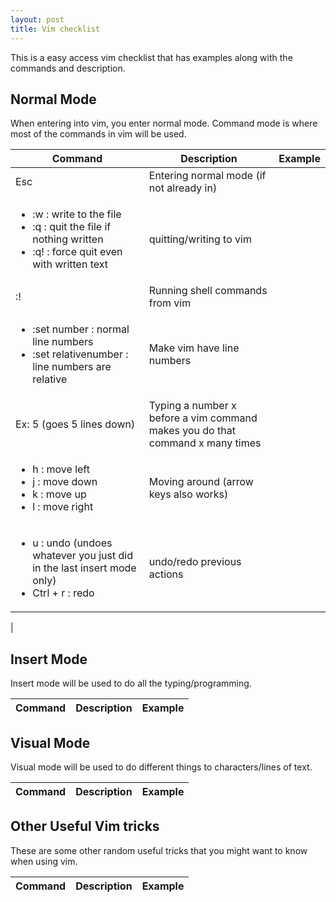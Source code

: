 ```yaml
---
layout: post
title: Vim checklist
---
```


This is a easy access vim checklist that has examples along with the commands and description.

## Normal Mode

When entering into vim, you enter normal mode. Command mode is where most of the commands in vim will be used.

| Command | Description | Example |
|---|---|---|
| Esc | Entering normal mode (if not already in) |  |
| <ul><li>:w : write to the file</li><li>:q : quit the file if nothing written</li><li>:q! : force quit even with written text</li></ul> | quitting/writing to vim |  |
| :!<command> | Running shell commands from vim |  |
| <ul><li>:set number : normal line numbers</li><li>:set relativenumber : line numbers are relative</li></ul> | Make vim have line numbers |  |
| Ex: 5<arrow key down> (goes 5 lines down) | Typing a number x before a vim command makes you do that command x many times |  |
| <ul><li>h : move left</li><li>j : move down</li><li>k : move up</li><li>l : move right</li></ul> | Moving around (arrow keys also works) |  |
| <ul><li> u : undo (undoes whatever you just did in the last insert mode only)</li><li>Ctrl + r : redo</li></ul> | undo/redo previous actions |  |
|   

## Insert Mode

Insert mode will be used to do all the typing/programming. 

| Command | Description | Example |
|---|---|---|

## Visual Mode

Visual mode will be used to do different things to characters/lines of text.

| Command | Description | Example |
|---|---|---|

## Other Useful Vim tricks

These are some other random useful tricks that you might want to know when using vim.

| Command | Description | Example |
|---|---|---|
